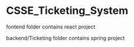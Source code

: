 # CSSE_Ticketing_System

 fontend folder contains react project

 backend/Ticketing folder contains spring project
